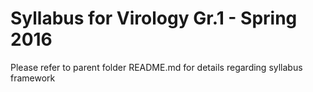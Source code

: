 # Syllabus for Virology Gr.1 - Spring 2016

Please refer to parent folder README.md for details regarding syllabus framework
